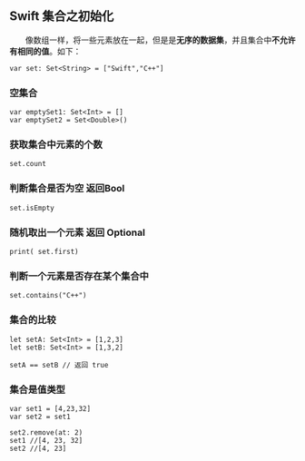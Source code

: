 ## Swift 集合之初始化
　　像数组一样，将一些元素放在一起，但是是**无序的数据集**，并且集合中**不允许有相同的值**。如下：
```
var set: Set<String> = ["Swift","C++"]
```

### 空集合
```
var emptySet1: Set<Int> = []
var emptySet2 = Set<Double>()
```

### 获取集合中元素的个数
```
set.count
```
### 判断集合是否为空 返回Bool
```
set.isEmpty
```
### 随机取出一个元素 返回 Optional
```
print( set.first)
```
### 判断一个元素是否存在某个集合中
```
set.contains("C++")
```

### 集合的比较
```
let setA: Set<Int> = [1,2,3]
let setB: Set<Int> = [1,3,2]

setA == setB // 返回 true
```

### 集合是值类型

```
var set1 = [4,23,32]
var set2 = set1

set2.remove(at: 2)
set1 //[4, 23, 32]
set2 //[4, 23]
```